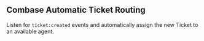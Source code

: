 ## Combase Automatic Ticket Routing

Listen for `ticket:created` events and automatically assign the new Ticket to an available agent.